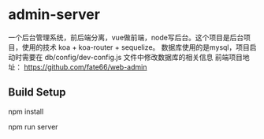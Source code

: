 # admin-server

  一个后台管理系统，前后端分离，vue做前端，node写后台。这个项目是后台项目，使用的技术 koa + koa-router + sequelize。
   数据库使用的是mysql，项目启动时需要在 db/config/dev-config.js 文件中修改数据库的相关信息
   前端项目地址： https://github.com/fate66/web-admin

## Build Setup

npm install

npm run server


